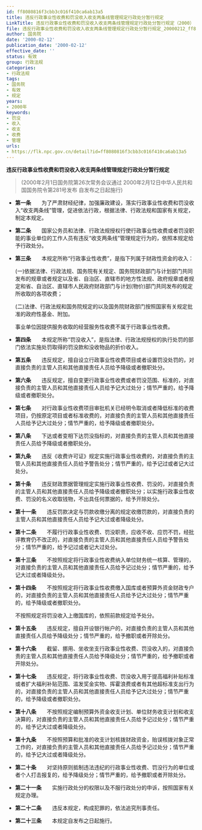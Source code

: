 ```yaml
---
id: ff8080816f3cbb3c016f410ca6ab13a5
title: 违反行政事业性收费和罚没收入收支两条线管理规定行政处分暂行规定
LinkTitle: 违反行政事业性收费和罚没收入收支两条线管理规定行政处分暂行规定（2000）
file: 违反行政事业性收费和罚没收入收支两条线管理规定行政处分暂行规定_20000212_ff8080816f3cbb3c016f410ca6ab13a5.docx
author: 国务院
date: '2000-02-12'
publication_date: '2000-02-12'
effective_date: ''
status: 有效
group: 行政法规
categories:
- 行政法规
tags:
- 国务院
- 有效
- 规定
years:
- 2000年
keywords:
- 罚没
- 收入
- 收支
- 收费
- 管理
urls:
- https://flk.npc.gov.cn/detail?id=ff8080816f3cbb3c016f410ca6ab13a5
---
```


**违反行政事业性收费和罚没收入收支两条线管理规定行政处分暂行规定**

> (2000年2月1日国务院第26次常务会议通过 2000年2月12日中华人民共和国国务院令第281号发布 自发布之日起施行)

- **第一条**　　为了严肃财经纪律，加强廉政建设，落实行政事业性收费和罚没收入“收支两条线”管理，促进依法行政，根据法律、行政法规和国家有关规定，制定本规定。

- **第二条**　　国家公务员和法律、行政法规授权行使行政事业性收费或者罚没职能的事业单位的工作人员有违反“收支两条线”管理规定行为的，依照本规定给予行政处分。

- **第三条**　　本规定所称“行政事业性收费”，是指下列属于财政性资金的收入：

  (一)依据法律、行政法规、国务院有关规定、国务院财政部门与计划部门共同发布的规章或者规定以及省、自治区、直辖市的地方性法规、政府规章或者规定和省、自治区、直辖市人民政府财政部门与计划(物价)部门共同发布的规定所收取的各项收费；

  (二)法律、行政法规和国务院规定的以及国务院财政部门按照国家有关规定批准的政府性基金、附加。

  事业单位因提供服务收取的经营服务性收费不属于行政事业性收费。

- **第四条**　　本规定所称“罚没收入”，是指法律、行政法规授权的执行处罚的部门依法实施处罚取得的罚没款和没收物品的折价收入。

- **第五条**　　违反规定，擅自设立行政事业性收费项目或者设置罚没处罚的，对直接负责的主管人员和其他直接责任人员给予降级或者撤职处分。

- **第六条**　　违反规定，擅自变更行政事业性收费或者罚没范围、标准的，对直接负责的主管人员和其他直接责任人员给予记大过处分；情节严重的，给予降级或者撤职处分。

- **第七条**　　对行政事业性收费项目审批机关已经明令取消或者降低标准的收费项目，仍按原定项目或者标准收费的，对直接负责的主管人员和其他直接责任人员给予记大过处分；情节严重的，给予降级或者撤职处分。

- **第八条**　　下达或者变相下达罚没指标的，对直接负责的主管人员和其他直接责任人员给予降级或者撤职处分。

- **第九条**　　违反《收费许可证》规定实施行政事业性收费的，对直接负责的主管人员和其他直接责任人员给予警告处分；情节严重的，给予记过或者记大过处分。

- **第十条**　　违反财政票据管理规定实施行政事业性收费、罚没的，对直接负责的主管人员和其他直接责任人员给予降级或者撤职处分；以实施行政事业性收费、罚没的名义收取钱物，不出具任何票据的，给予开除处分。

- **第十一条**　　违反罚款决定与罚款收缴分离的规定收缴罚款的，对直接负责的主管人员和其他直接责任人员给予记大过或者降级处分。

- **第十二条**　　不履行行政事业性收费、罚没职责，应收不收、应罚不罚，经批评教育仍不改正的，对直接负责的主管人员和其他直接责任人员给予警告处分；情节严重的，给予记过或者记大过处分。

- **第十三条**　　不按照规定将行政事业性收费纳入单位财务统一核算、管理的，对直接负责的主管人员和其他直接责任人员给予记过处分；情节严重的，给予记大过或者降级处分。

- **第十四条**　　不按照规定将行政事业性收费缴入国库或者预算外资金财政专户的，对直接负责的主管人员和其他直接责任人员给予记大过处分；情节严重的，给予降级或者撤职处分。

  不按照规定将罚没收入上缴国库的，依照前款规定给予处分。

- **第十五条**　　违反规定，擅自开设银行帐户的，对直接负责的主管人员和其他直接责任人员给予降级处分；情节严重的，给予撤职或者开除处分。

- **第十六条**　　截留、挪用、坐收坐支行政事业性收费、罚没收入的，对直接负责的主管人员和其他直接责任人员给予降级处分；情节严重的，给予撤职或者开除处分。

- **第十七条**　　违反规定，将行政事业性收费、罚没收入用于提高福利补贴标准或者扩大福利补贴范围、滥发奖金实物、挥霍浪费或者有其他超标准支出行为的，对直接负责的主管人员和其他直接责任人员给予记大过处分；情节严重的，给予降级或者撤职处分。

- **第十八条**　　不按照规定编制预算外资金收支计划、单位财务收支计划和收支决算的，对直接负责的主管人员和其他直接责任人员给予记过处分；情节严重的，给予记大过或者降级处分。

- **第十九条**　　不按照预算和批准的收支计划核拨财政资金，贻误核拨对象正常工作的，对直接负责的主管人员和其他直接责任人员给予记过处分；情节严重的，给予记大过或者降级处分。

- **第二十条**　　对坚持原则抵制违法违纪的行政事业性收费、罚没行为的单位或者个人打击报复的，给予降级处分；情节严重的，给予撤职或者开除处分。

- **第二十一条**　　实施行政处分的权限以及不服行政处分的申诉，按照国家有关规定办理。

- **第二十二条**　　违反本规定，构成犯罪的，依法追究刑事责任。

- **第二十三条**　　本规定自发布之日起施行。
